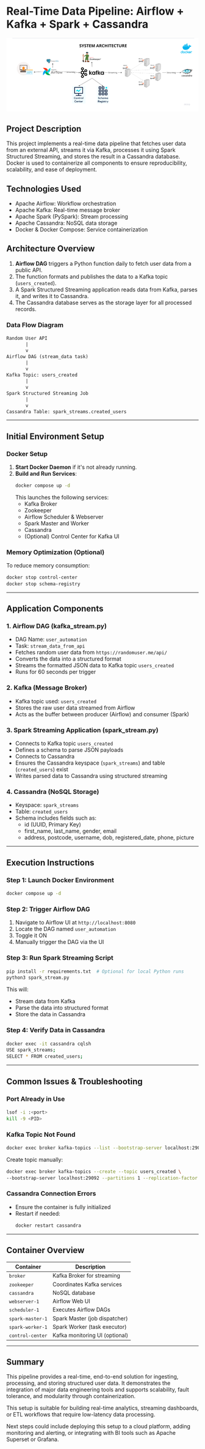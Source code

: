 # Real-Time Data Pipeline: Airflow + Kafka + Spark + Cassandra
![img.png](img.png)

## Project Description
This project implements a real-time data pipeline that fetches user data from an external API, streams it via Kafka, processes it using Spark Structured Streaming, and stores the result in a Cassandra database. Docker is used to containerize all components to ensure reproducibility, scalability, and ease of deployment.

## Technologies Used
- Apache Airflow: Workflow orchestration
- Apache Kafka: Real-time message broker
- Apache Spark (PySpark): Stream processing
- Apache Cassandra: NoSQL data storage
- Docker & Docker Compose: Service containerization

## Architecture Overview
1. **Airflow DAG** triggers a Python function daily to fetch user data from a public API.
2. The function formats and publishes the data to a Kafka topic (`users_created`).
3. A Spark Structured Streaming application reads data from Kafka, parses it, and writes it to Cassandra.
4. The Cassandra database serves as the storage layer for all processed records.

### Data Flow Diagram
```
Random User API
       |
       v
Airflow DAG (stream_data task)
       |
       v
Kafka Topic: users_created
       |
       v
Spark Structured Streaming Job
       |
       v
Cassandra Table: spark_streams.created_users
```

---

## Initial Environment Setup

### Docker Setup
1. **Start Docker Daemon** if it's not already running.
2. **Build and Run Services**:
   ```bash
   docker compose up -d
   ```
   This launches the following services:
    - Kafka Broker
    - Zookeeper
    - Airflow Scheduler & Webserver
    - Spark Master and Worker
    - Cassandra
    - (Optional) Control Center for Kafka UI

### Memory Optimization (Optional)
To reduce memory consumption:
```bash
docker stop control-center
docker stop schema-registry
```

---

## Application Components

### 1. Airflow DAG (kafka_stream.py)
- DAG Name: `user_automation`
- Task: `stream_data_from_api`
- Fetches random user data from `https://randomuser.me/api/`
- Converts the data into a structured format
- Streams the formatted JSON data to Kafka topic `users_created`
- Runs for 60 seconds per trigger

### 2. Kafka (Message Broker)
- Kafka topic used: `users_created`
- Stores the raw user data streamed from Airflow
- Acts as the buffer between producer (Airflow) and consumer (Spark)

### 3. Spark Streaming Application (spark_stream.py)
- Connects to Kafka topic `users_created`
- Defines a schema to parse JSON payloads
- Connects to Cassandra
- Ensures the Cassandra keyspace (`spark_streams`) and table (`created_users`) exist
- Writes parsed data to Cassandra using structured streaming

### 4. Cassandra (NoSQL Storage)
- Keyspace: `spark_streams`
- Table: `created_users`
- Schema includes fields such as:
    - id (UUID, Primary Key)
    - first_name, last_name, gender, email
    - address, postcode, username, dob, registered_date, phone, picture

---

## Execution Instructions

### Step 1: Launch Docker Environment
```bash
docker compose up -d
```

### Step 2: Trigger Airflow DAG
1. Navigate to Airflow UI at `http://localhost:8080`
2. Locate the DAG named `user_automation`
3. Toggle it ON
4. Manually trigger the DAG via the UI

### Step 3: Run Spark Streaming Script
```bash
pip install -r requirements.txt  # Optional for local Python runs
python3 spark_stream.py
```
This will:
- Stream data from Kafka
- Parse the data into structured format
- Store the data in Cassandra

### Step 4: Verify Data in Cassandra
```bash
docker exec -it cassandra cqlsh
USE spark_streams;
SELECT * FROM created_users;
```

---

## Common Issues & Troubleshooting

### Port Already in Use
```bash
lsof -i :<port>
kill -9 <PID>
```

### Kafka Topic Not Found
```bash
docker exec broker kafka-topics --list --bootstrap-server localhost:29092
```
Create topic manually:
```bash
docker exec broker kafka-topics --create --topic users_created \
--bootstrap-server localhost:29092 --partitions 1 --replication-factor 1
```

### Cassandra Connection Errors
- Ensure the container is fully initialized
- Restart if needed:
  ```bash
  docker restart cassandra
  ```

---

## Container Overview

| Container         | Description                        |
|------------------|------------------------------------|
| `broker`         | Kafka Broker for streaming         |
| `zookeeper`      | Coordinates Kafka services         |
| `cassandra`      | NoSQL database                     |
| `webserver-1`    | Airflow Web UI                     |
| `scheduler-1`    | Executes Airflow DAGs              |
| `spark-master-1` | Spark Master (job dispatcher)      |
| `spark-worker-1` | Spark Worker (task executor)       |
| `control-center` | Kafka monitoring UI (optional)     |

---

## Summary
This pipeline provides a real-time, end-to-end solution for ingesting, processing, and storing structured user data. It demonstrates the integration of major data engineering tools and supports scalability, fault tolerance, and modularity through containerization.

This setup is suitable for building real-time analytics, streaming dashboards, or ETL workflows that require low-latency data processing.

Next steps could include deploying this setup to a cloud platform, adding monitoring and alerting, or integrating with BI tools such as Apache Superset or Grafana.

